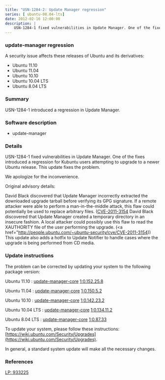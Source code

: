 ```yaml
---
title: "USN-1284-2: Update Manager regression"
series: [ ubuntu-08.04-lts]
date: 2012-02-16 12:00:00
description: |
    USN-1284-1 fixed vulnerabilities in Update Manager. One of the fixes introduced a regression for Kubuntu users attempting to upgrade to a newer Ubuntu release. This update fixes the problem.
--- 
```

 
### update-manager regression

A security issue affects these releases of Ubuntu and its derivatives:

* Ubuntu 11.10
* Ubuntu 11.04
* Ubuntu 10.10
* Ubuntu 10.04 LTS
* Ubuntu 8.04 LTS

### Summary

USN-1284-1 introduced a regression in Update Manager. 

### Software description

* update-manager 

### Details

USN-1284-1 fixed vulnerabilities in Update Manager. One of the fixes introduced a regression for Kubuntu users attempting to upgrade to a newer Ubuntu release. This update fixes the problem.

We apologize for the inconvenience.

Original advisory details:

 David Black discovered that Update Manager incorrectly extracted the downloaded upgrade tarball before verifying its GPG signature. If a remote attacker were able to perform a man-in-the-middle attack, this flaw could potentially be used to replace arbitrary files. ([CVE-2011-3154](http://people.ubuntu.com/~ubuntu-security/cve/CVE-2011-3152">CVE-2011-3152</a>) David Black discovered that Update Manager created a temporary directory in an insecure fashion. A local attacker could possibly use this flaw to read the XAUTHORITY file of the user performing the upgrade. (<a href="http://people.ubuntu.com/~ubuntu-security/cve/CVE-2011-3154)) This update also adds a hotfix to Update Notifier to handle cases where the upgrade is being performed from CD media. 

### Update instructions

The problem can be corrected by updating your system to the following package version:

Ubuntu 11.10
 : [update-manager-core](https://launchpad.net/ubuntu/+source/update-manager) <span> [1:0.152.25.8](https://launchpad.net/ubuntu/+source/update-manager/1:0.152.25.8) </span> 

Ubuntu 11.04
 : [update-manager-core](https://launchpad.net/ubuntu/+source/update-manager) <span> [1:0.150.5.2](https://launchpad.net/ubuntu/+source/update-manager/1:0.150.5.2) </span> 

Ubuntu 10.10
 : [update-manager-core](https://launchpad.net/ubuntu/+source/update-manager) <span> [1:0.142.23.2](https://launchpad.net/ubuntu/+source/update-manager/1:0.142.23.2) </span> 

Ubuntu 10.04 LTS
 : [update-manager-core](https://launchpad.net/ubuntu/+source/update-manager) <span> [1:0.134.11.2](https://launchpad.net/ubuntu/+source/update-manager/1:0.134.11.2) </span> 

Ubuntu 8.04 LTS
 : [update-manager-core](https://launchpad.net/ubuntu/+source/update-manager) <span> [1:0.87.33](https://launchpad.net/ubuntu/+source/update-manager/1:0.87.33) </span> 

To update your system, please follow these instructions: [https://wiki.ubuntu.com/Security/Upgrades](https://wiki.ubuntu.com/Security/Upgrades).

In general, a standard system update will make all the necessary changes. 

### References

 [LP: 933225](https://launchpad.net/bugs/933225)
 
